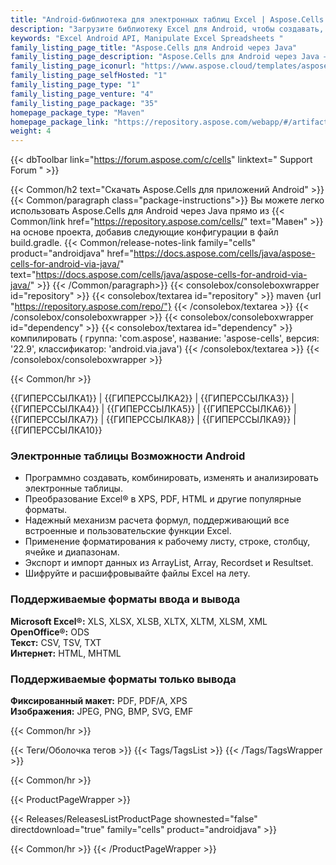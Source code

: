 ```yaml
---
title: "Android-библиотека для электронных таблиц Excel | Aspose.Cells для Android"
description: "Загрузите библиотеку Excel для Android, чтобы создавать, читать, записывать или управлять файлами Excel из приложений Android без каких-либо зависимостей."
keywords: "Excel Android API, Manipulate Excel Spreadsheets "
family_listing_page_title: "Aspose.Cells для Android через Java"
family_listing_page_description: "Aspose.Cells для Android через Java — это API электронных таблиц Android, позволяющий разработчикам создавать приложения Android, которые могут читать, писать, манипулировать, преобразовывать или отображать электронные таблицы Excel, не полагаясь на Microsoft Excel."
family_listing_page_iconurl: "https://www.aspose.cloud/templates/aspose/App_Themes/V3/images/cells/272x272/aspose_cells-for-android.png"
family_listing_page_selfHosted: "1"
family_listing_page_type: "1"
family_listing_page_venture: "4"
family_listing_page_package: "35"
homepage_package_type: "Maven"
homepage_package_link: "https://repository.aspose.com/webapp/#/artifacts/browse/tree/General/repo/com/aspose/aspose-cells"
weight: 4
---
```


{{< dbToolbar link="https://forum.aspose.com/c/cells" linktext=" Support Forum " >}}

{{< Common/h2 text="Скачать Aspose.Cells для приложений Android"  >}}
{{< Common/paragraph class="package-instructions">}}
Вы можете легко использовать Aspose.Cells для Android через Java прямо из
{{< Common/link href="https://repository.aspose.com/cells/" text="Мавен"  >}}на основе проекта, добавив следующие конфигурации в файл build.gradle.
{{< Common/release-notes-link family="cells" product="androidjava" href="https://docs.aspose.com/cells/java/aspose-cells-for-android-via-java/" text="https://docs.aspose.com/cells/java/aspose-cells-for-android-via-java/"  >}}
{{< /Common/paragraph>}}
{{< consolebox/consoleboxwrapper id="repository" >}}
{{< consolebox/textarea id="repository" >}}
maven {url "https://repository.aspose.com/repo/"}
{{< /consolebox/textarea >}}
{{< /consolebox/consoleboxwrapper >}}
{{< consolebox/consoleboxwrapper id="dependency" >}}
{{< consolebox/textarea id="dependency" >}}
компилировать (
группа: 'com.aspose',
название: 'aspose-cells',
версия: '22.9',
классификатор: 'android.via.java')
{{< /consolebox/textarea >}}
{{< /consolebox/consoleboxwrapper >}}

{{< Common/hr >}}

{{ГИПЕРССЫЛКА1}} | {{ГИПЕРССЫЛКА2}} | {{ГИПЕРССЫЛКА3}} | {{ГИПЕРССЫЛКА4}} | {{ГИПЕРССЫЛКА5}} | {{ГИПЕРССЫЛКА6}} | {{ГИПЕРССЫЛКА7}} | {{ГИПЕРССЫЛКА8}} | {{ГИПЕРССЫЛКА9}} | {{ГИПЕРССЫЛКА10}}

### Электронные таблицы Возможности Android

- Программно создавать, комбинировать, изменять и анализировать электронные таблицы.
- Преобразование Excel® в XPS, PDF, HTML и другие популярные форматы.
- Надежный механизм расчета формул, поддерживающий все встроенные и пользовательские функции Excel.
- Применение форматирования к рабочему листу, строке, столбцу, ячейке и диапазонам.
- Экспорт и импорт данных из ArrayList, Array, Recordset и Resultset.
- Шифруйте и расшифровывайте файлы Excel на лету.

### Поддерживаемые форматы ввода и вывода

**Microsoft Excel®:** XLS, XLSX, XLSB, XLTX, XLTM, XLSM, XML\
**OpenOffice®:** ODS\
**Текст:** CSV, TSV, TXT\
**Интернет:** HTML, MHTML

### Поддерживаемые форматы только вывода

**Фиксированный макет:** PDF, PDF/A, XPS\
**Изображения:** JPEG, PNG, BMP, SVG, EMF

{{< Common/hr >}}

{{< Теги/Оболочка тегов >}}
{{< Tags/TagsList >}}
{{< /Tags/TagsWrapper >}}

{{< Common/hr >}}

{{< ProductPageWrapper >}}

<!-- ReleasesListProductPage-->

{{< Releases/ReleasesListProductPage shownested="false"  directdownload="true" family="cells" product="androidjava" >}}

<!-- /ReleasesListProductPage-->

{{< Common/hr >}}
{{< /ProductPageWrapper >}}

